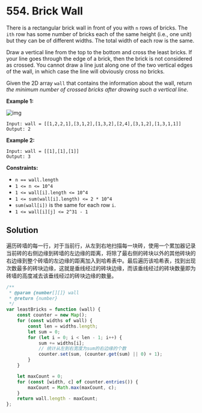 # 554. Brick Wall

There is a rectangular brick wall in front of you with `n` rows of bricks. The `ith` row has some number of bricks each of the same height (i.e., one unit) but they can be of different widths. The total width of each row is the same.

Draw a vertical line from the top to the bottom and cross the least bricks. If your line goes through the edge of a brick, then the brick is not considered as crossed. You cannot draw a line just along one of the two vertical edges of the wall, in which case the line will obviously cross no bricks.

Given the 2D array `wall` that contains the information about the wall, return _the minimum number of crossed bricks after drawing such a vertical line_.

**Example 1:**

![img](https://assets.leetcode.com/uploads/2021/04/24/cutwall-grid.jpg)

```
Input: wall = [[1,2,2,1],[3,1,2],[1,3,2],[2,4],[3,1,2],[1,3,1,1]]
Output: 2
```

**Example 2:**

```
Input: wall = [[1],[1],[1]]
Output: 3
```

**Constraints:**

-   `n == wall.length`
-   `1 <= n <= 10^4`
-   `1 <= wall[i].length <= 10^4`
-   `1 <= sum(wall[i].length) <= 2 * 10^4`
-   `sum(wall[i])` is the same for each row `i`.
-   `1 <= wall[i][j] <= 2^31 - 1`

## Solution

遍历砖墙的每一行，对于当前行，从左到右地扫描每一块砖，使用一个累加器记录当前砖的右侧边缘到砖墙的左边缘的距离，将除了最右侧的砖块以外的其他砖块的右边缘到整个砖墙的左边缘的距离加入到哈希表中。最后遍历该哈希表，找到出现次数最多的砖块边缘，这就是垂线经过的砖块边缘，而该垂线经过的砖块数量即为砖墙的高度减去该垂线经过的砖块边缘的数量。

```javascript
/**
 * @param {number[][]} wall
 * @return {number}
 */
var leastBricks = function (wall) {
    const counter = new Map();
    for (const widths of wall) {
        const len = widths.length;
        let sum = 0;
        for (let i = 0; i < len - 1; i++) {
            sum += widths[i];
            // 统计从左到右宽度为sum的右边缘的个数
            counter.set(sum, (counter.get(sum) || 0) + 1);
        }
    }

    let maxCount = 0;
    for (const [width, c] of counter.entries()) {
        maxCount = Math.max(maxCount, c);
    }
    return wall.length - maxCount;
};
```

